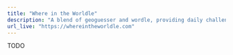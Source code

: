 ```yaml
---
title: "Where in the Worldle"
description: "A blend of geoguesser and wordle, providing daily challenges to find where you are in the world in satellite view"
url_live: "https://whereintheworldle.com"
---
```


TODO